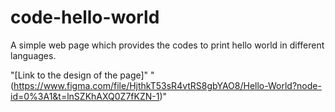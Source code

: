 # code-hello-world
A simple web page which provides the codes to print hello world in different languages.

"[Link to the design of the page]" "(https://www.figma.com/file/HjthkT53sR4vtRS8gbYAO8/Hello-World?node-id=0%3A1&t=lnSZKhAXQ0Z7fKZN-1)"
